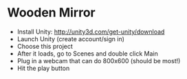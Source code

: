 # Wooden Mirror

- Install Unity: http://unity3d.com/get-unity/download
- Launch Unity (create account/sign in)
- Choose this project
- After it loads, go to Scenes and double click Main
- Plug in a webcam that can do 800x600 (should be most!)
- Hit the play button
